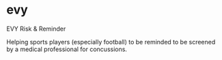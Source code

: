 # evy
EVY Risk &amp; Reminder

Helping sports players (especially football) to be reminded to be screened by a medical professional for concussions.
